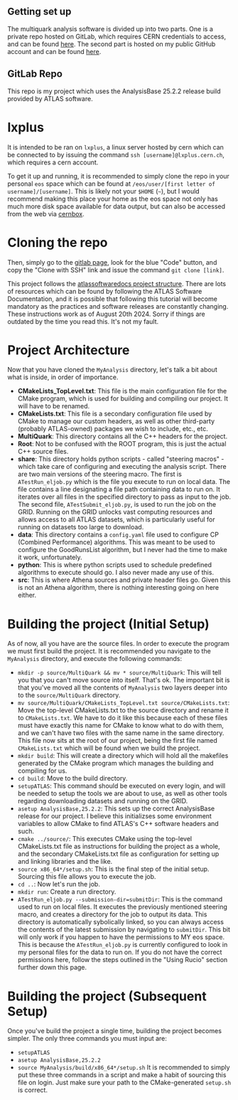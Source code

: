 ## Getting set up

The multiquark analysis software is divided up into two parts. One is a private 
repo hosted on GitLab, which requires CERN credentials to access,
and can be found [here](https://gitlab.cern.ch/slavoie/MyAnalysis). The second
part is hosted on my public GitHub account and can be found
[here](https://github.com/simlav000/Multiquark).

## GitLab Repo
This repo is my project which uses the AnalysisBase 25.2.2 release build 
provided by ATLAS software. 

# lxplus
It is intended to be ran on `lxplus`, a linux server hosted by cern
which can be connected to by issuing the command `ssh [username]@lxplus.cern.ch`,
which requires a cern account.


To get it up and running, it is recommended to simply clone the repo in your personal 
`eos` space which can be found at `/eos/user/[first letter of username]/[username]`.
This is likely not your `$HOME` (`~`), but I would recommend making this 
place your home as the eos space not only has much more disk space available 
for data output, but can also be accessed from the web via [cernbox](https://cernbox.cern.ch/).

# Cloning the repo
Then, simply go to the [gitlab page](https://gitlab.cern.ch/slavoie/MyAnalysis),
look for the blue "Code" button, and copy the "Clone with SSH" link and issue 
the command `git clone [link]`.

This project follows the [atlassoftwaredocs project structure](https://atlassoftwaredocs.web.cern.ch/analysis-software/AnalysisSWTutorial/).
There are lots of resources which can be found by following the ATLAS Software Documentation,
and it is possible that following this tutorial will become mandatory as the practices and 
software releases are constantly changing. These instructions work as of August 20th 2024.
Sorry if things are outdated by the time you read this. It's not my fault.

# Project Architecture
Now that you have cloned the `MyAnalysis` directory, let's talk a bit about what is inside, in order of importance.
- **CMakeLists_TopLevel.txt**: This file is the main configuration file for the CMake program, which is used for 
                               building and compiling our project. It will have to be renamed.
- **CMakeLists.txt**: This file is a secondary configuration file used by CMake to manage our custom headers,
                      as well as other third-party (probably ATLAS-owned) packages we wish to include, etc., etc.
- **MultiQuark**: This directory contains all the C++ headers for the project. 
- **Root**: Not to be confused with the ROOT program, this is just the actual C++ source files.
- **share**: This directory holds python scripts - called "steering macros" - which take care of configuring and 
               executing the analysis script. There are two main versions of the steering macro. The first is 
               `ATestRun_eljob.py` which is the file you execute to run on local data. The file contains a line 
               designating a file path containing data to run on. It iterates over all files in the specified 
               directory to pass as input to the job. The second file, `ATestSubmit_eljob.py`, is used to run 
               the job on the GRID. Running on the GRID unlocks vast computing resources and allows access to 
               all ATLAS datasets, which is particularly useful for running on datasets too large to download.
- **data**: This directory contains a `config.yaml` file used to configure CP (Combined Performance) algorithms. 
              This was meant to be used to configure the GoodRunsList algorithm, but I never had the time to make 
              it work, unfortunately. 
- **python**: This is where python scripts used to schedule predefined algorithms to execute should go. I also 
                never made any use of this.
- **src**: This is where Athena sources and private header files go. Given this is not an Athena algorithm, 
             there is nothing interesting going on here either.

# Building the project (Initial Setup)
As of now, all you have are the source files. In order to execute the program we must first 
build the project. It is recommended you navigate to the `MyAnalysis` directory, and execute the following commands:
- `mkdir -p source/MultiQuark && mv * source/MultiQuark`: This will tell you that you can't move source into itself. That's ok.
       The important bit is that you've moved all the contents of `MyAnalysis` two layers deeper into to the `source/MultiQuark` 
       directory.
- `mv source/MultiQuark/CMakeLists_TopLevel.txt source/CMakeLists.txt`: Move the top-level CMakeLists.txt to the 
                                                  source directory and rename it to `CMakeLists.txt`. We have to do it like this
                                                  because each of these files must have exactly this name for CMake 
                                                  to know what to do with them, and we can't have two files with the 
                                                  same name in the same directory. This file now sits at the root of 
                                                  our project, being the first file named `CMakeLists.txt` which 
                                                  will be found when we build the project.
- `mkdir build`: This will create a directory which will hold all the makefiles generated by the CMake program 
                 which manages the building and compiling for us.
- `cd build`: Move to the build directory.
- `setupATLAS`: This command should be executed on every login, and will be needed to setup the tools we are 
                about to use, as well as other tools regarding downloading datasets and running on the GRID.
- `asetup AnalysisBase,25.2.2`: This sets up the correct AnalysisBase release for our project. I believe this
                                initializses some environment variables to allow CMake to find ATLAS's C++ 
                                software headers and such.
- `cmake ../source/`: This executes CMake using the top-level CMakeLists.txt file as instructions for building the 
                      project as a whole, and the secondary CMakeLists.txt file as configuration for setting up and 
                      linking libraries and the like.
- `source x86_64*/setup.sh`: This is the final step of the initial setup. Sourcing this file allows you to execute the job.
- `cd ..`: Now let's run the job.
- `mkdir run`: Create a run directory.
- `ATestRun_eljob.py --submission-dir=submitDir`: This is the command used to run on local files. It executes the previously 
                                                  mentioned steering macro, and creates a directory for the job to output its 
                                                  data. This directory is automatically sybolically linked, so you can always 
                                                  access the contents of the latest submission by navigating to `submitDir`. 
                                                  This bit will only work if you happen to have the permissions to MY eos 
                                                  space. This is because the `ATestRun_eljob.py` is currently configured to 
                                                  look in my personal files for the data to run on. If you do not have
                                                  the correct permissions here, follow the steps outlined in the "Using Rucio" 
                                                  section further down this page.

# Building the project (Subsequent Setup)
Once you've build the project a single time, building the project becomes simpler. The only three commands you must input are:
- `setupATLAS`
- `asetup AnalysisBase,25.2.2`
- `source MyAnalysis/build/x86_64*/setup.sh`
It is recommended to simply put these three commands in a script and make a habit of sourcing this file 
on login. Just make sure your path to the CMake-generated `setup.sh` is correct.

